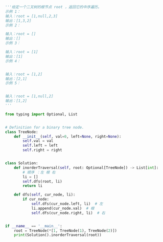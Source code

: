 
<BlogInfo id="1265" title="46.二叉树的中序遍历" author="白日梦想猿" pv=0 read_times=0 pre_cost_time="0分45秒" category="leetcode" tag_list="['leetcode']" create_time="2022.03.19 20:59:15" update_time="2022.05.15 17:00:13" />

```python
'''给定一个二叉树的根节点 root ，返回它的中序遍历。
示例 1：
输入：root = [1,null,2,3]
输出：[1,3,2]
示例 2：

输入：root = []
输出：[]
示例 3：

输入：root = [1]
输出：[1]
示例 4：


输入：root = [1,2]
输出：[2,1]
示例 5：


输入：root = [1,null,2]
输出：[1,2]
'''

from typing import Optional, List


# Definition for a binary tree node.
class TreeNode:
    def __init__(self, val=0, left=None, right=None):
        self.val = val
        self.left = left
        self.right = right


class Solution:
    def inorderTraversal(self, root: Optional[TreeNode]) -> List[int]:
        # 顺序 ：左 根 右
        li = []
        self.dfs(root, li)
        return li

    def dfs(self, cur_node, li):
        if cur_node:
            self.dfs(cur_node.left, li)  # 左
            li.append(cur_node.val)  # 根
            self.dfs(cur_node.right, li)  # 右


if __name__ == '__main__':
    root = TreeNode(*[1, TreeNode(1), TreeNode(2)])
    print(Solution().inorderTraversal(root))

```
